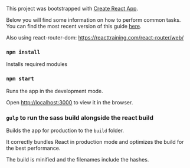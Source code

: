 This project was bootstrapped with [Create React App](https://github.com/facebookincubator/create-react-app).

Below you will find some information on how to perform common tasks.<br>
You can find the most recent version of this guide [here](https://github.com/facebookincubator/create-react-app/blob/master/packages/react-scripts/template/README.md).


Also using react-router-dom:
https://reacttraining.com/react-router/web/


### `npm install`

Installs required modules

### `npm start`

Runs the app in the development mode.

Open [http://localhost:3000](http://localhost:3000) to view it in the browser.


### `gulp` to run the sass build alongside the react build

Builds the app for production to the `build` folder.

It correctly bundles React in production mode and optimizes the build for the best performance.

The build is minified and the filenames include the hashes.




